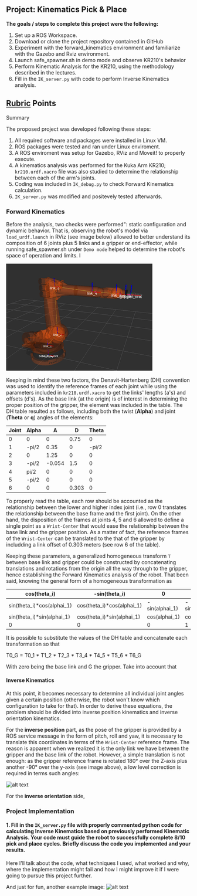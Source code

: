 ## Project: Kinematics Pick & Place

**The goals / steps to complete this project were the following:**  


1. Set up a ROS Workspace.
2. Download or clone the project repository contained in GitHub
3. Experiment with the forward_kinematics environment and familiarize with the Gazebo and Rviz environment.
4. Launch safe_spawner.sh in demo mode and observe KR210's behavior
5. Perform Kinematic Analysis for the  KR210, using the methodology described in the lectures. 
6. Fill in the `IK_server.py` with code to perform Inverse Kinematics analysis. 


[//]: # (Image References)
[image1]: ./joint_axes.png
[image2]: ./misc_images/misc2.png
[image3]: ./misc_images/misc3.png

## [Rubric](https://review.udacity.com/#!/rubrics/972/view) Points

Summary

The proposed project was developed following these steps:
1. All required software and packages were installed in Linux VM. 
2. ROS packages were tested and ran under Linux enviroment.
3. A ROS enviroment was setup for Gazebo, RViz and Moveit! to properly execute. 
4. A kinematics analysis was performed for the Kuka Arm KR210; `kr210.urdf.xacro` file was also studied to determine the relationship between each of the arm's joints.
5. Coding was included in `IK_debug.py` to check Forward Kinematics calculation. 
6. `IK_server.py` was modified and positevely tested afterwards. 

### Forward Kinematics
Before the analysis, two checks were performed": static configuration and dynamic behavior. That is, observing the robot's model via `load_urdf.launch` in RViz (see image below) allowed to better understand its composition of 6 joints plus 5 links and a gripper or end-effector, while running safe_spawner.sh under `Demo mode` helped to determine the robot's space of operation and limits. I

![image1]

Keeping in mind these two factors, the Denavit-Hartenberg (DH) convention was used to identify the reference frames of each joint while using the parameters included in `kr210.urdf.xacro` to get the links' lengths (a's) and offsets (d's). As the base link (at the origin) is of interest in determining the proper position of the gripper, the element was included in the table. The DH table resulted as follows, including both the twist (**Alpha**) and joint (**Theta** or **q**) angles of the elements:  

Joint|Alpha | A | D | Theta
--- | --- | --- | --- | ---
0 | 0     | 0      | 0.75 | 0
1 | -pi/2 | 0.35   | 0    | -pi/2
2 | 0     | 1.25   | 0    | 0
3 | -pi/2 | -0.054 | 1.5  | 0
4 | pi/2  | 0      | 0    | 0
5 | -pi/2 | 0      | 0    | 0
6 | 0     | 0      | 0.303| 0

To properly read the table, each row should be accounted as the relationship between the lower and higher index joint (i.e., row 0 translates the relationship between the base frame and the first joint). On the other hand, the disposition of the frames at joints 4, 5 and 6 allowed to define a single point as a `Wrist-Center` that would ease the relationship between the base link and the gripper position. As a matter of fact, the reference frames of the `Wrist-Center` can be translated to the that of the gripper by includding a link offset of 0.303 meters (see row 6 of the table).  

Keeping these parameters, a generalized homogeneous transform `T` between base link and gripper could be constructed by concatenating translations and rotations from the origin all the way through to the gripper, hence establishing the Forward Kinematics analysis of the robot. That been said, knowing the general form of a homogeneous transformation as

cos(theta_i)| -sin(theta_i)| 0 | ai_1
--- | --- | --- | --- 
sin(theta_i)\*cos(alphai_1) | cos(theta_i)\*cos(alphai_1) |	-sin(alphai_1) |    -sin(alphai_1)\*di
sin(theta_i)\*sin(alphai_1) | cos(theta_i)\*sin(alphai_1) | cos(alphai_1) | 	cos(alphai_1)\*di
0                           |						                	0|		     		 0|			        			1

It is possible to substitute the values of the DH table and concatenate each transformation so that

T0_G = T0_1 \* T1_2 \* T2_3 \* T3_4 \* T4_5 \* T5_6 \* T6_G

With zero being the base link and G the gripper. Take into account that  

#### Inverse Kinematics 
At this point, it becomes necessary to determine all individual joint angles given a certain position (otherwise, the robot won't know which configuration to take for that). In order to derive these equations, the problem should be divided into inverse position kinematics and inverse orientation kinematics.

For the **inverse position** part, as the pose of the gripper is provided by a ROS service message in the form of pitch, roll and yaw, it is necessary to translate this coordinates in terms of the `Wrist-Center` reference frame. The reason is apparent when we realized it is the only link we have between the gripper and the base link of the robot. However, a simple translation is not enough: as the gripper reference frame is rotated 180° over the Z-axis plus another -90° over the y-axis (see image above), a low level correction is required in terms such  angles:

![alt text][image2]

For the **inverse orientation** side, 

### Project Implementation

#### 1. Fill in the `IK_server.py` file with properly commented python code for calculating Inverse Kinematics based on previously performed Kinematic Analysis. Your code must guide the robot to successfully complete 8/10 pick and place cycles. Briefly discuss the code you implemented and your results. 


Here I'll talk about the code, what techniques I used, what worked and why, where the implementation might fail and how I might improve it if I were going to pursue this project further.  


And just for fun, another example image:
![alt text][image3]


